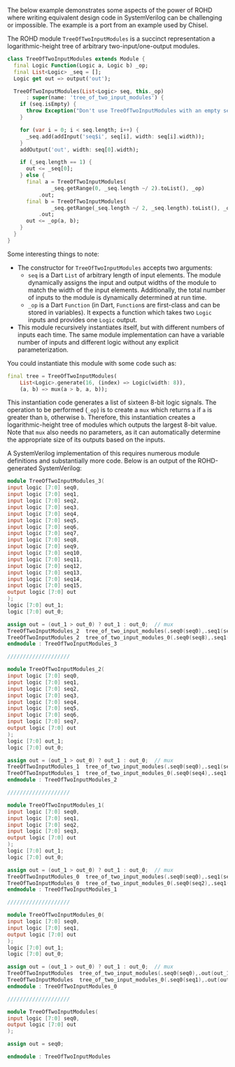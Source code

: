 The below example demonstrates some aspects of the power of ROHD where writing equivalent design code in SystemVerilog can be challenging or impossible. The example is a port from an example used by Chisel.

The ROHD module `TreeOfTwoInputModules` is a succinct representation a logarithmic-height tree of arbitrary two-input/one-output modules.

```dart
class TreeOfTwoInputModules extends Module {
  final Logic Function(Logic a, Logic b) _op;
  final List<Logic> _seq = [];
  Logic get out => output('out');

  TreeOfTwoInputModules(List<Logic> seq, this._op)
      : super(name: 'tree_of_two_input_modules') {
    if (seq.isEmpty) {
      throw Exception("Don't use TreeOfTwoInputModules with an empty sequence");
    }

    for (var i = 0; i < seq.length; i++) {
      _seq.add(addInput('seq$i', seq[i], width: seq[i].width));
    }
    addOutput('out', width: seq[0].width);

    if (_seq.length == 1) {
      out <= _seq[0];
    } else {
      final a = TreeOfTwoInputModules(
              _seq.getRange(0, _seq.length ~/ 2).toList(), _op)
          .out;
      final b = TreeOfTwoInputModules(
              _seq.getRange(_seq.length ~/ 2, _seq.length).toList(), _op)
          .out;
      out <= _op(a, b);
    }
  }
}
```

Some interesting things to note:

- The constructor for `TreeOfTwoInputModules` accepts two arguments:
  - `seq` is a Dart `List` of arbitrary length of input elements. The module dynamically assigns the input and output widths of the module to match the width of the input elements. Additionally, the total number of inputs to the module is dynamically determined at run time.
  - `_op` is a Dart `Function` (in Dart, `Function`s are first-class and can be stored in variables). It expects a function which takes two `Logic` inputs and provides one `Logic` output.
- This module recursively instantiates itself, but with different numbers of inputs each time. The same module implementation can have a variable number of inputs and different logic without any explicit parameterization.

You could instantiate this module with some code such as:

```dart
final tree = TreeOfTwoInputModules(
    List<Logic>.generate(16, (index) => Logic(width: 8)),
    (a, b) => mux(a > b, a, b));
```

This instantiation code generates a list of sixteen 8-bit logic signals. The operation to be performed (`_op`) is to create a `mux` which returns `a` if `a` is greater than `b`, otherwise `b`. Therefore, this instantiation creates a logarithmic-height tree of modules which outputs the largest 8-bit value. Note that `mux` also needs no parameters, as it can automatically determine the appropriate size of its outputs based on the inputs.

A SystemVerilog implementation of this requires numerous module definitions and substantially more code. Below is an output of the ROHD-generated SystemVerilog:

```verilog
module TreeOfTwoInputModules_3(
input logic [7:0] seq0,
input logic [7:0] seq1,
input logic [7:0] seq2,
input logic [7:0] seq3,
input logic [7:0] seq4,
input logic [7:0] seq5,
input logic [7:0] seq6,
input logic [7:0] seq7,
input logic [7:0] seq8,
input logic [7:0] seq9,
input logic [7:0] seq10,
input logic [7:0] seq11,
input logic [7:0] seq12,
input logic [7:0] seq13,
input logic [7:0] seq14,
input logic [7:0] seq15,
output logic [7:0] out
);
logic [7:0] out_1;
logic [7:0] out_0;

assign out = (out_1 > out_0) ? out_1 : out_0;  // mux
TreeOfTwoInputModules_2  tree_of_two_input_modules(.seq0(seq0),.seq1(seq1),.seq2(seq2),.seq3(seq3),.seq4(seq4),.seq5(seq5),.seq6(seq6),.seq7(seq7),.out(out_1));
TreeOfTwoInputModules_2  tree_of_two_input_modules_0(.seq0(seq8),.seq1(seq9),.seq2(seq10),.seq3(seq11),.seq4(seq12),.seq5(seq13),.seq6(seq14),.seq7(seq15),.out(out_0));
endmodule : TreeOfTwoInputModules_3

////////////////////

module TreeOfTwoInputModules_2(
input logic [7:0] seq0,
input logic [7:0] seq1,
input logic [7:0] seq2,
input logic [7:0] seq3,
input logic [7:0] seq4,
input logic [7:0] seq5,
input logic [7:0] seq6,
input logic [7:0] seq7,
output logic [7:0] out
);
logic [7:0] out_1;
logic [7:0] out_0;

assign out = (out_1 > out_0) ? out_1 : out_0;  // mux
TreeOfTwoInputModules_1  tree_of_two_input_modules(.seq0(seq0),.seq1(seq1),.seq2(seq2),.seq3(seq3),.out(out_1));
TreeOfTwoInputModules_1  tree_of_two_input_modules_0(.seq0(seq4),.seq1(seq5),.seq2(seq6),.seq3(seq7),.out(out_0));
endmodule : TreeOfTwoInputModules_2

////////////////////

module TreeOfTwoInputModules_1(
input logic [7:0] seq0,
input logic [7:0] seq1,
input logic [7:0] seq2,
input logic [7:0] seq3,
output logic [7:0] out
);
logic [7:0] out_1;
logic [7:0] out_0;

assign out = (out_1 > out_0) ? out_1 : out_0;  // mux
TreeOfTwoInputModules_0  tree_of_two_input_modules(.seq0(seq0),.seq1(seq1),.out(out_1));
TreeOfTwoInputModules_0  tree_of_two_input_modules_0(.seq0(seq2),.seq1(seq3),.out(out_0));
endmodule : TreeOfTwoInputModules_1

////////////////////

module TreeOfTwoInputModules_0(
input logic [7:0] seq0,
input logic [7:0] seq1,
output logic [7:0] out
);
logic [7:0] out_1;
logic [7:0] out_0;

assign out = (out_1 > out_0) ? out_1 : out_0;  // mux
TreeOfTwoInputModules  tree_of_two_input_modules(.seq0(seq0),.out(out_1));
TreeOfTwoInputModules  tree_of_two_input_modules_0(.seq0(seq1),.out(out_0));
endmodule : TreeOfTwoInputModules_0

////////////////////

module TreeOfTwoInputModules(
input logic [7:0] seq0,
output logic [7:0] out
);

assign out = seq0;

endmodule : TreeOfTwoInputModules
```
